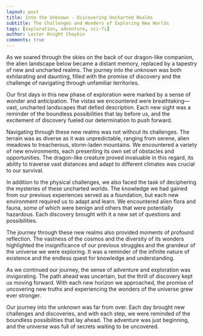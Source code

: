 ```yaml
---
layout: post
title: Into the Unknown - Discovering Uncharted Realms
subtitle: The Challenges and Wonders of Exploring New Worlds
tags: [exploration, adventure, sci-fi]
author: Lester Knight Chaykin
comments: true
---
```


As we soared through the skies on the back of our dragon-like companion, the alien landscape below became a distant memory, replaced by a tapestry of new and uncharted realms. The journey into the unknown was both exhilarating and daunting, filled with the promise of discovery and the challenge of navigating through unfamiliar territories.

Our first days in this new phase of exploration were marked by a sense of wonder and anticipation. The vistas we encountered were breathtaking—vast, uncharted landscapes that defied description. Each new sight was a reminder of the boundless possibilities that lay before us, and the excitement of discovery fueled our determination to push forward.

Navigating through these new realms was not without its challenges. The terrain was as diverse as it was unpredictable, ranging from serene, alien meadows to treacherous, storm-laden mountains. We encountered a variety of new environments, each presenting its own set of obstacles and opportunities. The dragon-like creature proved invaluable in this regard, its ability to traverse vast distances and adapt to different climates was crucial to our survival.

In addition to the physical challenges, we also faced the task of deciphering the mysteries of these uncharted worlds. The knowledge we had gained from our previous experiences served as a foundation, but each new environment required us to adapt and learn. We encountered alien flora and fauna, some of which were benign and others that were potentially hazardous. Each discovery brought with it a new set of questions and possibilities.

The journey through these new realms also provided moments of profound reflection. The vastness of the cosmos and the diversity of its wonders highlighted the insignificance of our previous struggles and the grandeur of the universe we were exploring. It was a reminder of the infinite nature of existence and the endless quest for knowledge and understanding.

As we continued our journey, the sense of adventure and exploration was invigorating. The path ahead was uncertain, but the thrill of discovery kept us moving forward. With each new horizon we approached, the promise of uncovering new truths and experiencing the wonders of the universe grew ever stronger.

Our journey into the unknown was far from over. Each day brought new challenges and discoveries, and with each step, we were reminded of the boundless possibilities that lay ahead. The adventure was just beginning, and the universe was full of secrets waiting to be uncovered.
